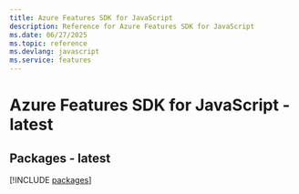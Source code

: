 ```yaml
---
title: Azure Features SDK for JavaScript
description: Reference for Azure Features SDK for JavaScript
ms.date: 06/27/2025
ms.topic: reference
ms.devlang: javascript
ms.service: features
---
```

# Azure Features SDK for JavaScript - latest
## Packages - latest
[!INCLUDE [packages](features-index.md)]